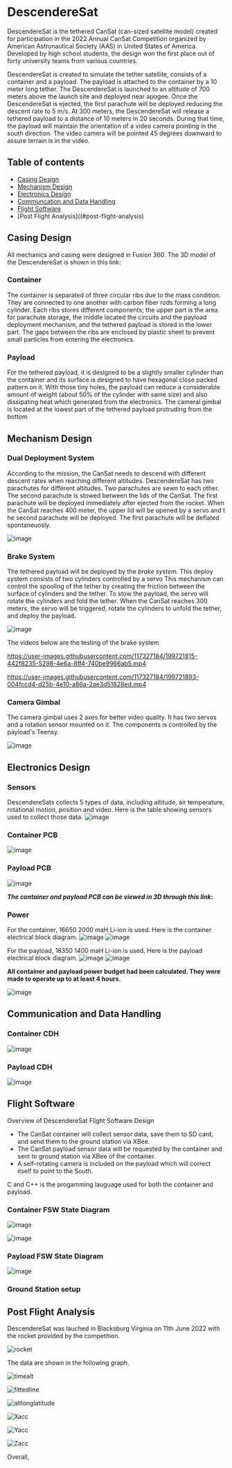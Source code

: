 # DescendereSat

DescendereSat is the tethered CanSat (can-sized satellite model)  created for participation in the 2022 Annual CanSat Competition organized by American Astronautical Society (AAS) in United States of America. Developed by high school students, the design won the first place out of forty university teams from various countries.

DescendereSat is created to simulate the tether satellite, consists of a container and a payload. The payload is attached to the container by a 10 meter long tether. The DescendereSat is launched to an altitude of 700 meters above the launch site and deployed near apogee. Once the DescendereSat is ejected, the first parachute will be deployed reducing the descent rate to 5 m/s. At 300 meters, the DescendereSat will release a tethered payload to a distance of 10 meters in 20 seconds. During that time, the payload will maintain the orientation of a video camera pointing in the south direction. The video camera will be pointed 45 degrees downward to assure terrain is in the video.

## Table of contents
* [Casing Design](#casing-design)
* [Mechanism Design](#mechanism-design)
* [Electronics Design](#electronics-design)
* [Communcation and Data Handling](#communication-and-data-handling)
* [Flight Software](#flight-software)
* [Post Flight Analysis]((#post-flight-analysis)
## Casing Design
All mechanics and casing were designed in Fusion 360. The 3D model of the DescendereSat is shown in this link: 

### Container
The container is separated of three circular ribs due to the mass condition. They are connected to one another with carbon fiber rods forming a long cylinder. Each ribs stores different components; the upper part is the area for parachute storage, the middle located the circuits and the payload deployment mechanism, and the tethered payload is stored in the lower part. The gaps between the ribs are enclosed by plastic sheet to prevent small particles from entering the electronics.

### Payload
For the tethered payload, it is designed to be a slightly smaller cylinder than the container and its surface is designed to have hexagonal close packed pattern on it. With those tiny holes, the payload can reduce a considerable amount of weight (about 50% of the cylinder with same size) and also dissipating heat which generated from the electronics. The cameral gimbal is located at the lowest part of the tethered payload protruding from the bottom

## Mechanism Design

### Dual Deployment System
According to the mission, the CanSat needs to descend with different descent rates when reaching different altitudes. DescendereSat has two parachutes for different altitudes. Two parachutes are sewn to each other. The second parachute is stowed between the lids of the CanSat. The first parachute will be deployed immediately after ejected from the rocket. When the CanSat reaches 400 meter, the upper lid will be opened by a servo and t he second parachute will be deployed. The first parachute will be deflated spontaneuosly.

![image](https://user-images.githubusercontent.com/117327184/199677697-bb5db88a-7ee7-4721-9a2e-4563fe496820.png)

### Brake System
The tethered payload will be deployed by the _brake system_. This deploy system consists of two cylinders controlled by a servo
This mechanism can control the spooling of the tether by creating the friction between the surface of cylinders and the tether.
To stow the payload, the servo will rotate the cylinders and fold the tether. When the CanSat reaches 300 meters, the servo will be triggered, rotate the cylinders to unfold the tether, and deploy the payload.

![image](https://user-images.githubusercontent.com/117327184/199678757-d9de0f6c-d7aa-4a04-bcf5-9a1a24006fdc.png)





The videos below are the testing of the brake system


https://user-images.githubusercontent.com/117327184/199721815-442f8235-5298-4e6a-8ff4-740be9966ab5.mp4

https://user-images.githubusercontent.com/117327184/199721893-004fccd4-d25b-4e10-a86a-2ae3d51828ed.mp4



### Camera Gimbal
The camera gimbal uses 2 axes for better video quality. It has two servos and a rotation sensor mounted on it. The components is controlled by the payload's Teensy.

![image](https://user-images.githubusercontent.com/117327184/199683427-2868a688-fb1b-4a89-ae9a-7c806ab500a9.png)


## Electronics Design
### Sensors
DescendereSats collects 5 types of data, including altitude, air temperature, rotational motion, position and video. Here is the table showing sensors used to collect those data. 
![image](https://user-images.githubusercontent.com/117327184/199681950-76a323c5-1183-4da2-b535-cfaf7d12b91e.png)

### Container PCB

![image](https://user-images.githubusercontent.com/117327184/199683858-576ba486-14d9-4530-806b-2ea8415a3a2b.png)

### Payload PCB
![image](https://user-images.githubusercontent.com/117327184/199684308-458ba3e5-bac7-4a5e-ba4f-12d1c68c08f2.png)

***The container and payload PCB can be viewed in 3D through this link:*** 

### Power
For the container, 16650 2000 maH Li-ion is used. Here is the container electrical block diagram.
![image](https://user-images.githubusercontent.com/117327184/199684942-51590388-349d-4517-bb64-57f91565de36.png)
![image](https://user-images.githubusercontent.com/117327184/199685175-07a10db4-8777-49c2-badc-6eed6f74bc4b.png)

For the payload, 18350 1400 maH Li-ion is used. Here is the payload electrical block diagram.
![image](https://user-images.githubusercontent.com/117327184/199685247-b134850e-ec59-49ba-bd63-0b6ea949d823.png)
![image](https://user-images.githubusercontent.com/117327184/199685299-d8c31599-7b31-4b7f-812f-24f4d734048f.png)

**All container and payload power budget had been calculated. They were made to operate up to at least 4 hours.**

![image](https://user-images.githubusercontent.com/117327184/199685635-2c1f71ee-bce1-46ef-afcd-8d15c091c8cb.png)

## Communication and Data Handling

### Container CDH

![image](https://user-images.githubusercontent.com/117327184/199687476-058ff25c-dbaf-4df8-af9c-17b6c002b7c2.png)

### Payload CDH 

![image](https://user-images.githubusercontent.com/117327184/199687675-1af8238e-3d03-4b16-b7ad-af0083c88d4e.png)

## Flight Software
Overview of DescendereSat Flight Software Design
* The CanSat container will collect sensor data, save them to SD card, and send them to the ground station via XBee. 
* The CanSat payload sensor data will be requested by the container and sent to ground station via XBee of the container. 
* A self-rotating camera is included on the payload which will correct itself to point to the South.

C and C++ is the progamming lauguage used for both the container and payload. 

### Container FSW State Diagram

![image](https://user-images.githubusercontent.com/117327184/199689090-9888f3f5-f78f-4c95-8143-e31fa9376a14.png)

![image](https://user-images.githubusercontent.com/117327184/199689153-1b22bed3-4721-4b0b-8b7a-8ba8a20bce66.png)

### Payload FSW State Diagram 

![image](https://user-images.githubusercontent.com/117327184/199689220-cae1f7d9-7e24-4bfc-a794-c2ba3c407d01.png)

### Ground Station setup

## Post Flight Analysis
DescendereSat was lauched in Blacksburg Virginia on 11th June 2022 with the rocket provided by the competition. 

![rocket](https://user-images.githubusercontent.com/117327184/199715500-9df989a2-b200-451f-8b37-ee1e01780cdd.png)

The data are shown in the following graph.

![timealt](https://user-images.githubusercontent.com/117327184/199715614-ab3195b3-8aeb-44f4-a0b8-8ef356837814.png)

![fittedline](https://user-images.githubusercontent.com/117327184/199715632-58fe51b4-35a8-466e-8700-afd19a8153e2.png)

![altlonglatitude](https://user-images.githubusercontent.com/117327184/199715651-dd63860b-89f0-4a3a-a284-7ae9485186cd.png)

![Xacc](https://user-images.githubusercontent.com/117327184/199715750-397e7224-5450-4ec5-bfab-4e5e92726547.png)

![Yacc](https://user-images.githubusercontent.com/117327184/199715764-bc95a0e6-2827-4e01-a057-08b3ca394bf8.png)

![Zacc](https://user-images.githubusercontent.com/117327184/199715784-b46aebd7-7d95-4afd-b29b-ddefc2042be1.png)

Overall, 
